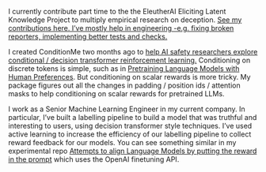 I currently contribute part time to the the EleutherAI Eliciting Latent Knowledge Project to multiply empirical research on deception.
[See  my contributions here. I’ve mostly help in engineering -e.g. fixing broken reporters, implementing better tests and checks.](https://github.com/EleutherAI/elk/pulls?q=is%3Apr+is%3Aclosed+author%3Athejaminator)

I created ConditionMe two months ago to [help AI safety researchers explore conditional / decision transformer reinforcement learning.](https://github.com/thejaminator/conditionme)
Conditioning on discrete tokens is simple, such as in [Pretraining Language Models with Human Preferences](https://www.google.com/search?client=safari&rls=en&q=Pretraining+Language+Models+with+Human+Preferences&ie=UTF-8&oe=UTF-8).
But conditioning on scalar rewards is more tricky. My package figures out all the changes in padding / position ids / attention masks to help conditioning on scalar rewards for pretrained LLMs.

I work as a Senior Machine Learning Engineer in my current company. In particular, I’ve built a labelling pipeline to build a model that was truthful and interesting to users, using decision transformer style techniques. I’ve used active learning to increase the efficiency of our labelling pipeline to collect reward feedback for our models.
You can see something similar in my experimental repo [Attempts to align Language Models by putting the reward in the prompt](https://github.com/thejaminator/prompt_reward_rl/blob/main/documentation/main_page.md) which uses the OpenAI finetuning API.
